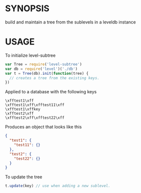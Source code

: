 # SYNOPSIS
build and maintain a tree from the sublevels in a leveldb instance

# USAGE
To initialize level-subtree
```js
var Tree = require('level-subtree')
var db = require('level')('./db')
var t = Tree(db).init(function(tree) {
  // creates a tree from the existing keys.
})
```

Applied to a database with the following keys
```ascii
\xfftest1\xff
\xfftest1\xff\xfftest11\xff
\xfftest1\xffkey
\xfftest2\xff
\xfftest2\xff\xfftest22\xff
```

Produces an object that looks like this
```json
{
  "test1": {
    "test11": {}
  },
  "test2": {
    "test22": {}
  }
}
```

To update the tree

```js
t.update(key) // use when adding a new sublevel.
```

